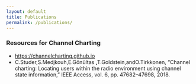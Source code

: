 ```yaml
---
layout: default
title: Publications
permalink: /publications/
---
```


### Resources for Channel Charting
- https://channelcharting.github.io
- C.Studer,S.Medjkouh,E.Gönültas ̧,T.Goldstein,andO.Tirkkonen, “Channel charting: Locating users within the radio environment using channel state information,” IEEE Access, vol. 6, pp. 47682–47698, 2018.
